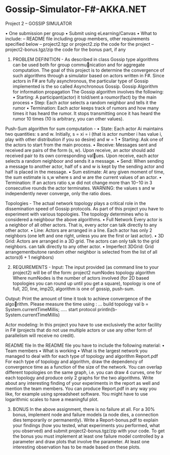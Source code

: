 # Gossip-Simulator-F#-AKKA.NET

Project 2 – GOSSIP SIMULATOR

• One submission per group
• Submit using eLearning/Canvas
• What to include:
– README file including group members, other requirements specified
below
– project2.tgz or project2.zip the code for the project
– project2-bonus.tgz/zip the code for the bonus part, if any

1. PROBLEM DEFINITION - 
As described in class Gossip type algorithms can be used both for group communication and for aggregate computation. The goal of this project is to determine the convergence of such algorithms through a simulator based on actors written in F#. Since actors in F# are fully asynchronous, the particular type of Gossip implemented is the so called Asynchronous Gossip. Gossip Algorithm for information propagation The Gossip algorithm involves the following:
• Starting: A participant(actor) it told/sent a roumor(fact) by the main process
• Step: Each actor selects a random neighbor and tells it the rumor
• Termination: Each actor keeps track of rumors and how many times it has heard the rumor. It stops transmitting once it has heard the rumor 10 times (10 is arbitrary, you can  other values).

Push-Sum algorithm for sum computation - 
• State: Each actor Ai maintains two quantities: s and w. Initially, s = xi = i (that is actor number i has value i, play with other distribution if you so desire) and w = 1
• Starting: Ask one of the actors to start from the main process.
• Receive: Messages sent and received are pairs of the form (s, w). Upon receive, an actor should add received pair to its own corresponding values. Upon receive, each actor selects a random neighboor and sends it a message.
• Send: When sending a message to another actor, half of s and w is kept by the sending actor and half is placed in the message.
• Sum estimate: At any given moment of time, the sum estimate is s,w where s and w are the current values of an actor.
• Termination: If an actors ratio s,w did not change more than 10−10 in 3 consecutive rounds the actor terminates. WARNING: the values s and w independently never converge, only the ratio does.

Topologies  - 
The actual network topology plays a critical role in the dissemination speed of Gossip protocols. As part of this project you have to experiment with various topologies. The topology determines who is considered a neighbour the above algorithms.
• Full Network Every actor is a neighbor of all other actors. That is, every actor can talk directly to any other actor.
• Line: Actors are arranged in a line. Each actor has only 2 neighbors (one left and one right, unless you are the first or last actor).
• 3D Grid: Actors are arranged in a 3D grid. The actors can only talk to the grid neighbors.
 can talk directly to any other actor.
• Imperfect 3DGrid: Grid arrangementbutone random other neighbor is selected from the list of all actors(6 + 1 neighbors)


2. REQUIREMENTS - 
Input: The input provided (as command line to your project2) will be of the
form: project2 numNodes topology algorithm
Where numNodes is the number of actors involved (for 2D based topologies you can round up until you get a square), topology is one of full, 2D, line, imp2D, algorithm is one of gossip, push-sum.

Output: 
Print the amount of time it took to achieve convergence of the algorithm. Please measure the time using :
... build topology
val b = System.currentTimeMillis; 
..... start protocol
println(b-System.currentTimeMillis)

Actor modeling: In this project you have to use exclusively the actor facility in F# (projects that do not use multiple actors or use any other form of parallelism will receive no credit). 

README file In the README file you have to include the following material:
• Team members
• What is working
• What is the largest network you managed to deal with for each type of topology and algorithm
Report.pdf For each type of topology and algorithm, draw the dependency of convergence time as a function of the size of the network. You can overlap different topologies on the same graph, i.e. you can draw 4 curves, one for each topology and produce only 2 graphs for the two algorithms. Write about any interesting finding of your experiments in the report as well and mention the team members.
You can produce Report.pdf in any way you like, for example using spreadsheet software. You might have to use logarithmic scales to have a meaningful plot.

3. BONUS
In the above assignment, there is no failure at all. For a 30% bonus, implement node and failure models (a node dies, a connection dies temporarily or permanently). Write a Report-bonus.pdf to explain your findings (how you tested, what experiments you performed, what you observed) and submit project2-bonus.tgz/zip with your code. To get the bonus you must implement at least one failure model controlled by a parameter and draw plots that involve the parameter. At least one interesting observation has to be made based on these plots.

